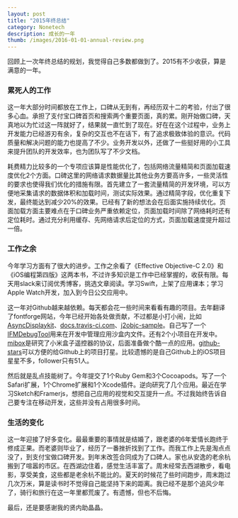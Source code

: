 ```yaml
---
layout: post
title: "2015年终总结"
category: Nonetech
description: 成长的一年
thumb: /images/2016-01-01-annual-review.png
---
```


回顾上一次年终总结的规划，我觉得自己多数都做到了。2015有不少收获，算是满意的一年。

### 累死人的工作

这一年大部分时间都放在工作上，口碑从无到有，再经历双十二的考验，付出了很多心血。承担了支付宝口碑首页和搜索两个重要页面，真的累。刚开始做口碑，天真地以为忙过这一阵就好了，结果就一直忙到了现在。好在在这个过程中，业务上开发能力已经游刃有余，复杂的交互也不在话下，有了追求极致体验的意识。代码质量和解决问题的能力也提高了不少。业务开发以外，还做了一些挺好用的小工具来提升团队的开发效率，也为团队写了不少文档。

耗费精力比较多的一个专项应该算是性能优化了，包括网络流量精简和页面加载速度优化2个方面。口碑这里的网络请求数据量比其他业务方要高许多，一些灵活性的要求也使得我们优化的措施有限。首先建立了一套流量精简的开发环境，可以方便地采集请求的数据体积和加载时间，测试实际效果。通过精简字段，优化重复下发，最终能达到减少20%的效果。已经有了新的想法会在后面实施持续优化。页面加载方面主要难点在于口碑业务严重依赖定位，页面加载时间除了网络耗时还有定位耗时。通过充分利用缓存、先网络请求后定位的方式，页面加载速度提升超过一倍。

### 工作之余

今年学习方面有了很大的进步。工作之余看了《Effective Objective-C 2.0》和《iOS编程第四版》这两本书，不过许多知识是工作中已经掌握的，收获有限。每天用slack来订阅优秀博客，挑选文章阅读。学习Swift，上架了应用课本；学习Apple Watch开发，加入到今日公交应用中。

这一年对Github越来越依赖。每天都会花一些时间来看看有趣的项目。去年翻译了fontforge网站，今年已经开始各处做贡献，不过都是小打小闹，比如[AsyncDisplaykit](https://github.com/facebook/AsyncDisplayKit)、[docs.travis-ci.com](https://github.com/travis-ci/docs-travis-ci-com)、[j2objc-sample](https://github.com/tomball/j2objc-sample-reversi)。自己写了一个[IFMDebugTool](https://github.com/JohnWong/IFMDebugTool)用来在开发中管理应用沙盒内文件。还有2个小项目在开发中。[mibox](https://github.com/JohnWong/mibox)是研究了小米盒子遥控器的协议，后面准备做个酷一点的应用。[github-stars](https://github.com/JohnWong/github-stars)可以方便的给Github上的项目打星。比较遗憾的是自己Github上的iOS项目星星不多，follower只有51人。

然后就是乱点技能树了。今年提交了1个Ruby Gem和3个Cocoapods。写了一个Safari扩展，1个Chrome扩展和1个Xcode插件。逆向研究了几个应用。最近在学习Sketch和Framerjs，想把自己应用的视觉和交互提升一点。不过我始终告诉自己要专注在移动开发，这些并没有占用很多时间。

### 生活的变化

这一年迎接了好多变化。最最重要的事情就是结婚了，跟老婆的6年爱情长跑终于修成正果。而老婆则毕业了，经历了一番挫折找到了工作。而我工作上先是淘点点没了，到支付宝做口碑开发。到年末改签合同成为了口碑人。家也从安逸的老余杭搬到了喧嚣的市区。在西湖边住着，感觉生活丰富了。周末经常去西湖散步，看电影，享受美食，这些都是老余杭不能比的。夏天的时候花了些时间跑步，周末跑过几次万米，算是读书时不觉得自己能坚持下来的距离。我已经不是那个追风少年了，骑行和旅行在这一年里都荒废了。有遗憾，但也不后悔。

最后，还是要感谢我的贤内助晶晶。
